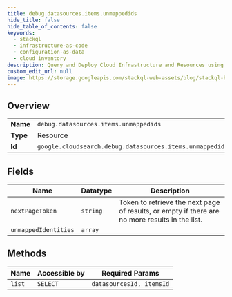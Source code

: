 ```yaml
---
title: debug.datasources.items.unmappedids
hide_title: false
hide_table_of_contents: false
keywords:
  - stackql
  - infrastructure-as-code
  - configuration-as-data
  - cloud inventory
description: Query and Deploy Cloud Infrastructure and Resources using SQL
custom_edit_url: null
image: https://storage.googleapis.com/stackql-web-assets/blog/stackql-blog-post-featured-image.png
---
```

  
    

## Overview
<table><tbody>
<tr><td><b>Name</b></td><td><code>debug.datasources.items.unmappedids</code></td></tr>
<tr><td><b>Type</b></td><td>Resource</td></tr>
<tr><td><b>Id</b></td><td><code>google.cloudsearch.debug.datasources.items.unmappedids</code></td></tr>
</tbody></table>

## Fields
| Name | Datatype | Description |
| ---- | -------- | ----------- |
| `nextPageToken` | `string` | Token to retrieve the next page of results, or empty if there are no more results in the list. |
| `unmappedIdentities` | `array` |  |
## Methods
| Name | Accessible by | Required Params |
| ---- | ------------- | --------------- |
| `list` | `SELECT` | `datasourcesId, itemsId` |
